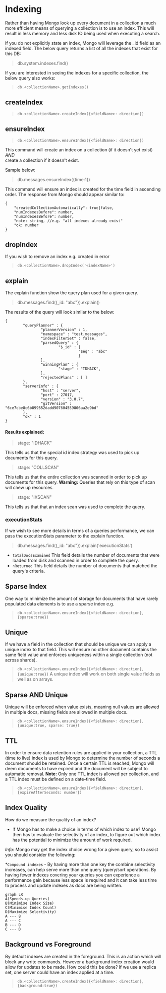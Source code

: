 # Indexing

Rather than having Mongo look up every document in a collection a much more efficient means of querying a collection is to use an index. This will result in less memory and less disk IO being used when executing a search. 

If you do not explicitly state an index, Mongo will leverage the _id field as an indexed field. The below query returns a list of all the indexes that exist for this DB:
>db.system.indexes.find()

If you are interested in seeing the indexes for a specific collection, the below query also works:
>`db.<collectionName>.getIndexes()`

## createIndex
>`db.<collectionName>.createIndex({<fieldName>: direction})`

## ensureIndex
>`db.<collectionName>.ensureIndex({<fieldName>: direction})`

This command will create an index on a collection (if it doesn't yet exist) <BR>*AND*<BR> create a collection if it doesn't exist.

Sample below:
>db.messages.ensureIndex({time:1})

This command will ensure an index is created for the time field in ascending order. The response from Mongo should appear similar to: 
```
{
	"createdCollectionAutomatically": true|false,
	"numIndexesBefore": number,
	"numIndexesBefore": number,
	"note: string, //e.g. "all indexes already exist"
	"ok: number
}
```

## dropIndex
If you wish to remove an index e.g. created in error
>`db.<collectionName>.dropIndex('<indexName>')`
>

## explain
The explain function show the query plan used for a given query.
>db.messages.find({_id: "abc"}).explain()

The results of the query will look similar to the below:
```
{
        "queryPlanner" : {
                "plannerVersion" : 1,
                "namespace" : "test.messages",
                "indexFilterSet" : false,
                "parsedQuery" : {
                        "$_id" : {
                                 "$eq" : "abc"
                                 }
                },
                "winningPlan" : {
                        "stage" : "IDHACK",
                },
                "rejectedPlans" : [ ]
        },
        "serverInfo" : {
                "host" : "server",
                "port" : 27017,
                "version" : "3.0.7",
                "gitVersion" : "6ce7cbe8c6b899552dadd907604559806aa2e9bd"
        },
        "ok" : 1
}
```

#### Results explained: 
>stage: "IDHACK" 

This tells us that the special id index strategy was used to pick up documents for this query.

>stage: "COLLSCAN" 

This tells us that the entire collection was scanned in order to pick up documents for this query. **Warning:** Queries that rely on this type of scan will chew up resources.

>stage: "IXSCAN" 

This tells us that that an index scan was used to complete the query. 

### executionStats
If we wish to see more details in terms of a queries performance, we can pass the executionStats parameter to the explain function.
>db.messages.find({_id: "abc"}).explain('executionStats')
* `totalDocsExamined` This field details the number of documents that were loaded from disk and scanned in order to complete the query.
* `nReturned` This field details the number of documents that matched the query's criteria.

## Sparse Index

One way to minimize the amount of storage for documents that have rarely populated data elements is to use a sparse index e.g. 
>`db.<collectionName>.ensureIndex({<fieldName>: direction},{sparse:true})`

## Unique
If we have a field in the collection that should be unique we can apply a unique index to that field. This will ensure no other document contains the same field value and enforces uniqueness within a single collection (not across shards).
>`db.<collectionName>.ensureIndex({<fieldName>: direction},{unique:true})`
A unique index will work on both single value fields as well as on arrays.

## Sparse AND Unique
Unique will be enforced when value exists, meaning null values are allowed in multiple docs, missing fields are allowed in multiple docs. 	
>`db.<collectionName>.ensureIndex({<fieldName>: direction},{unique:true, sparse: true})`

## TTL
In order to ensure data retention rules are applied in your collection, a TTL (time to live) index is used by Mongo to determine the number of seconds a document should be retained. Once a certain TTL is reached, Mongo will deem documents to have expired and the document will be subject to automatic removal. **Note:** Only one TTL index is allowed per collection, and a TTL index must be defined on a date-time field.

>`db.<collectionName>.ensureIndex({<fieldName>: direction},{expireAfterSeconds: number})`

## Index Quality

How do we measure the quality of an index? 
- If Mongo has to make a choice in terms of which index to use? Mongo then has to evaluate the selectivity of an index, to figure out which index has the potential to minimize the amount of work required.

*Info:* Mongo may get the index choice wrong for a given query, so to assist you should consider the following:

*`Compound indexes` - By having more than one key the combine selectivity increases, can help serve more than one query (query/sort operations. By having fewer indexes covering your queries you can experience a performance gain because less space is required and it can take less time to process and update indexes as docs are being written. 

```mermaid
graph LR
A(Speeds-up Queries) 
B(Minimise Index Size)
C(Minimise Index Count)
D(Maximize Selectivity)
A --- B
A --- C
B --- D
C --- D
```

## Background vs Foreground

By default indexes are created in the foreground. This is an action which will block any write commands. However a background index creation would allow for updates to be made. How could this be done? If we use a replica set, one server could have an index applied at a time.
>`db.<collectionName>.createIndex({<fieldName>: direction},{background:true})`
